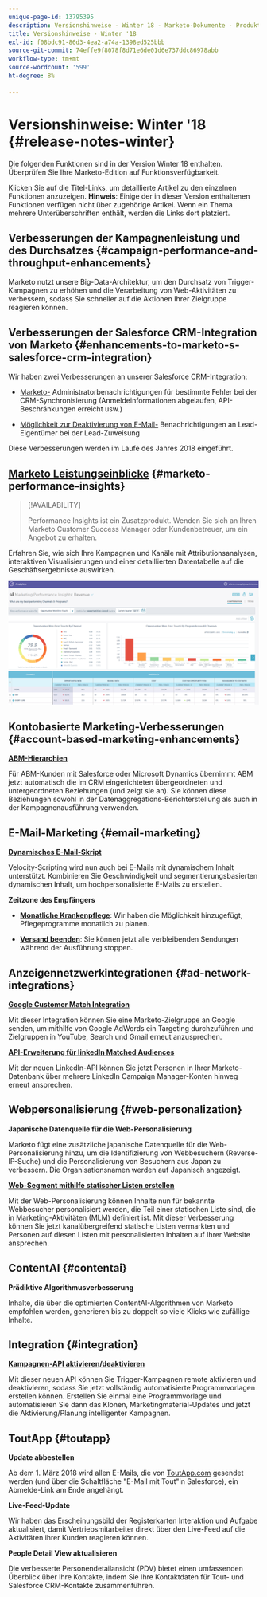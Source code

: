 ```yaml
---
unique-page-id: 13795395
description: Versionshinweise - Winter 18 - Marketo-Dokumente - Produktdokumentation
title: Versionshinweise - Winter '18
exl-id: f08bdc91-86d3-4ea2-a74a-1398ed525bbb
source-git-commit: 74effe9f8078f8d71e6de01d6e737ddc86978abb
workflow-type: tm+mt
source-wordcount: '599'
ht-degree: 8%

---
```


# Versionshinweise: Winter &#39;18 {#release-notes-winter}

Die folgenden Funktionen sind in der Version Winter 18 enthalten. Überprüfen Sie Ihre Marketo-Edition auf Funktionsverfügbarkeit.

Klicken Sie auf die Titel-Links, um detaillierte Artikel zu den einzelnen Funktionen anzuzeigen. **Hinweis**: Einige der in dieser Version enthaltenen Funktionen verfügen nicht über zugehörige Artikel. Wenn ein Thema mehrere Unterüberschriften enthält, werden die Links dort platziert.

## Verbesserungen der Kampagnenleistung und des Durchsatzes {#campaign-performance-and-throughput-enhancements}

Marketo nutzt unsere Big-Data-Architektur, um den Durchsatz von Trigger-Kampagnen zu erhöhen und die Verarbeitung von Web-Aktivitäten zu verbessern, sodass Sie schneller auf die Aktionen Ihrer Zielgruppe reagieren können.

## Verbesserungen der Salesforce CRM-Integration von Marketo {#enhancements-to-marketo-s-salesforce-crm-integration}

Wir haben zwei Verbesserungen an unserer Salesforce CRM-Integration:

* [Marketo-](/help/marketo/product-docs/core-marketo-concepts/miscellaneous/understanding-notifications/notification-types.md) Administratorbenachrichtigungen für bestimmte Fehler bei der CRM-Synchronisierung (Anmeldeinformationen abgelaufen, API-Beschränkungen erreicht usw.)

* [Möglichkeit zur Deaktivierung von E-Mail-](/help/marketo/product-docs/crm-sync/salesforce-sync/setup/optional-steps/turn-off-email-notifications-to-lead-owner.md) Benachrichtigungen an Lead-Eigentümer bei der Lead-Zuweisung

Diese Verbesserungen werden im Laufe des Jahres 2018 eingeführt.

## [Marketo Leistungseinblicke](/help/marketo/product-docs/reporting/performance-insights/performance-insights-overview.md) {#marketo-performance-insights}

>[!AVAILABILITY]
>
>Performance Insights ist ein Zusatzprodukt. Wenden Sie sich an Ihren Marketo Customer Success Manager oder Kundenbetreuer, um ein Angebot zu erhalten.

Erfahren Sie, wie sich Ihre Kampagnen und Kanäle mit Attributionsanalysen, interaktiven Visualisierungen und einer detaillierten Datentabelle auf die Geschäftsergebnisse auswirken.

![](assets/image2018-2-5-7-3a55-3a46.png)

## Kontobasierte Marketing-Verbesserungen {#account-based-marketing-enhancements}

**[ABM-Hierarchien](/help/marketo/product-docs/target-account-management/target/named-accounts/tam-hierarchies.md)**

Für ABM-Kunden mit Salesforce oder Microsoft Dynamics übernimmt ABM jetzt automatisch die im CRM eingerichteten übergeordneten und untergeordneten Beziehungen (und zeigt sie an). Sie können diese Beziehungen sowohl in der Datenaggregations-Berichterstellung als auch in der Kampagnenausführung verwenden.

## E-Mail-Marketing {#email-marketing}

**[Dynamisches E-Mail-Skript](/help/marketo/product-docs/email-marketing/general/using-tokens/create-an-email-script-token.md)**

Velocity-Scripting wird nun auch bei E-Mails mit dynamischem Inhalt unterstützt. Kombinieren Sie Geschwindigkeit und segmentierungsbasierten dynamischen Inhalt, um hochpersonalisierte E-Mails zu erstellen.

**Zeitzone des Empfängers**

* **[Monatliche Krankenpflege](/help/marketo/product-docs/email-marketing/email-programs/email-program-actions/scheduling-with-recipient-time-zone/schedule-email-programs-with-recipient-time-zone.md)**: Wir haben die Möglichkeit hinzugefügt, Pflegeprogramme monatlich zu planen.

* **[Versand beenden](/help/marketo/product-docs/email-marketing/email-programs/email-program-actions/scheduling-with-recipient-time-zone/abort-delivery-of-email-programs-scheduled-with-recipient-time-zone.md)**: Sie können jetzt alle verbleibenden Sendungen während der Ausführung stoppen.

## Anzeigennetzwerkintegrationen {#ad-network-integrations}

**[Google Customer Match Integration](/help/marketo/product-docs/demand-generation/ad-network-integrations/add-google-customer-match-as-a-launchpoint-service.md)**

Mit dieser Integration können Sie eine Marketo-Zielgruppe an Google senden, um mithilfe von Google AdWords ein Targeting durchzuführen und Zielgruppen in YouTube, Search und Gmail erneut anzusprechen.

**[API-Erweiterung für linkedIn Matched Audiences](/help/marketo/product-docs/demand-generation/ad-network-integrations/add-linkedin-matched-audiences-as-a-launchpoint-service.md)**

Mit der neuen LinkedIn-API können Sie jetzt Personen in Ihrer Marketo-Datenbank über mehrere LinkedIn Campaign Manager-Konten hinweg erneut ansprechen.

## Webpersonalisierung {#web-personalization}

**Japanische Datenquelle für die Web-Personalisierung**

Marketo fügt eine zusätzliche japanische Datenquelle für die Web-Personalisierung hinzu, um die Identifizierung von Webbesuchern (Reverse-IP-Suche) und die Personalisierung von Besuchern aus Japan zu verbessern. Die Organisationsnamen werden auf Japanisch angezeigt.

**[Web-Segment mithilfe statischer Listen erstellen](/help/marketo/product-docs/web-personalization/using-web-segments/create-a-segment-using-a-static-list.md)**

Mit der Web-Personalisierung können Inhalte nun für bekannte Webbesucher personalisiert werden, die Teil einer statischen Liste sind, die in Marketing-Aktivitäten (MLM) definiert ist. Mit dieser Verbesserung können Sie jetzt kanalübergreifend statische Listen vermarkten und Personen auf diesen Listen mit personalisierten Inhalten auf Ihrer Website ansprechen.

## ContentAI {#contentai}

**Prädiktive Algorithmusverbesserung**

Inhalte, die über die optimierten ContentAI-Algorithmen von Marketo empfohlen werden, generieren bis zu doppelt so viele Klicks wie zufällige Inhalte.

## Integration {#integration}

**[Kampagnen-API aktivieren/deaktivieren](https://developers.marketo.com/rest-api/assets/campaigns/)**

Mit dieser neuen API können Sie Trigger-Kampagnen remote aktivieren und deaktivieren, sodass Sie jetzt vollständig automatisierte Programmvorlagen erstellen können. Erstellen Sie einmal eine Programmvorlage und automatisieren Sie dann das Klonen, Marketingmaterial-Updates und jetzt die Aktivierung/Planung intelligenter Kampagnen.

## ToutApp {#toutapp}

**Update abbestellen**

Ab dem 1. März 2018 wird allen E-Mails, die von [ToutApp.com](https://ToutApp.com) gesendet werden (und über die Schaltfläche &quot;E-Mail mit Tout&quot;in Salesforce), ein Abmelde-Link am Ende angehängt.

**Live-Feed-Update**

Wir haben das Erscheinungsbild der Registerkarten Interaktion und Aufgabe aktualisiert, damit Vertriebsmitarbeiter direkt über den Live-Feed auf die Aktivitäten ihrer Kunden reagieren können.

**People Detail View aktualisieren**

Die verbesserte Personendetailansicht (PDV) bietet einen umfassenden Überblick über Ihre Kontakte, indem Sie Ihre Kontaktdaten für Tout- und Salesforce CRM-Kontakte zusammenführen.
